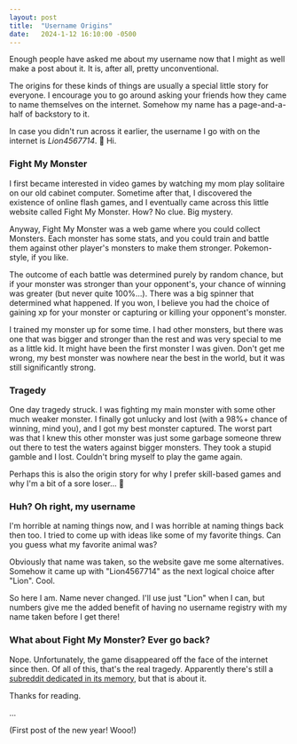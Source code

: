 ```yaml
---
layout: post
title:  "Username Origins"
date:   2024-1-12 16:10:00 -0500
---
```

Enough people have asked me about my username now that I might as well make a post about it. It is, after all, pretty unconventional.

The origins for these kinds of things are usually a special little story for everyone. I encourage you to go around asking your friends how they came to name themselves on the internet. Somehow my name has a page-and-a-half of backstory to it.

In case you didn't run across it earlier, the username I go with on the internet is *Lion4567714*. :wave: Hi.

### Fight My Monster

I first became interested in video games by watching my mom play solitaire on our old cabinet computer. Sometime after that, I discovered the existence of online flash games, and I eventually came across this little website called Fight My Monster. How? No clue. Big mystery.

Anyway, Fight My Monster was a web game where you could collect Monsters. Each monster has some stats, and you could train and battle them against other player's monsters to make them stronger. Pokemon-style, if you like.

The outcome of each battle was determined purely by random chance, but if your monster was stronger than your opponent's, your chance of winning was greater (but never quite 100%...). There was a big spinner that determined what happened. If you won, I believe you had the choice of gaining xp for your monster or capturing or killing your opponent's monster.

I trained my monster up for some time. I had other monsters, but there was one that was bigger and stronger than the rest and was very special to me as a little kid. It might have been the first monster I was given. Don't get me wrong, my best monster was nowhere near the best in the world, but it was still significantly strong. 

### Tragedy

One day tragedy struck. I was fighting my main monster with some other much weaker monster. I finally got unlucky and lost (with a 98%+ chance of winning, mind you), and I got my best monster captured. The worst part was that I knew this other monster was just some garbage someone threw out there to test the waters against bigger monsters. They took a stupid gamble and I lost. Couldn't bring myself to play the game again.

Perhaps this is also the origin story for why I prefer skill-based games and why I'm a bit of a sore loser... :thinking:

### Huh? Oh right, my username

I'm horrible at naming things now, and I was horrible at naming things back then too. I tried to come up with ideas like some of my favorite things. Can you guess what my favorite animal was?

Obviously that name was taken, so the website gave me some alternatives. Somehow it came up with "Lion4567714" as the next logical choice after "Lion". Cool.

So here I am. Name never changed. I'll use just "Lion" when I can, but numbers give me the added benefit of having no username registry with my name taken before I get there!

### What about Fight My Monster? Ever go back?

Nope. Unfortunately, the game disappeared off the face of the internet since then. Of all of this, that's the real tragedy. Apparently there's still a [subreddit dedicated in its memory](https://www.reddit.com/r/fightmymonster/), but that is about it.

Thanks for reading.

...

(First post of the new year! Wooo!)
